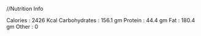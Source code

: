 //Nutrition Info

Calories : 2426 Kcal
Carbohydrates : 156.1 gm
Protein : 44.4 gm
Fat : 180.4 gm
Other : 0